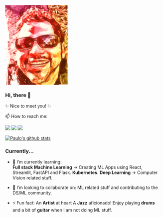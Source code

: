 
<img src="https://github.com/pau-lo/pau-lo/blob/main/assets/best.png" width=200 align=center>

### Hi, there 👋

✨ Nice to meet you! ✨

📫 How to reach me: 

[![](https://img.icons8.com/color/32/000000/linkedin.png)](https://www.linkedin.com/in/paulorlopez/)
[![](https://img.icons8.com/color/32/000000/twitter.png)](https://twitter.com/_paulo_lopez_)
[![](https://img.icons8.com/plasticine/32/000000/gmail.png)](mailto:paulo.lopez@protonmail.com?Subject=From_GitHub)

[![Paulo's github stats](https://github-readme-stats.vercel.app/api?username=pau-lo&hide=stars&count_private=true&include_all_commits=true&show_icons=true&theme=algolia)](https://github.com/pau-lo/github-readme-stats)

### Currently...

- 🌱 I’m currently learning:  
      **Full stack Machine Learning** -> Creating ML Apps using React, Streamlit, FastAPI and Flask.
      **Kubernetes**.
      **Deep Learning** -> Computer Vision related stuff.

- 👯 I’m looking to collaborate on:
           ML related stuff and contributing to the DS/ML community.

- ⚡ Fun fact:
          An **Artist** at heart
          A **Jazz** aficionado!
          Enjoy playing **drums** and a bit of **guitar** when I am not doing ML stuff.
          
  
          



          
     


